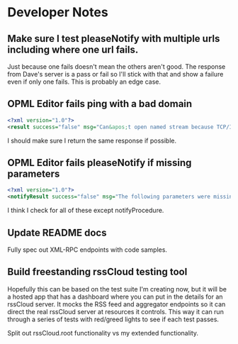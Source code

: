 # Developer Notes

## Make sure I test pleaseNotify with multiple urls including where one url fails.

Just because one fails doesn't mean the others aren't good. The response from Dave's server is a pass or fail so I'll stick with that and show a failure even if only one fails.  This is probably an edge case.

## OPML Editor fails ping with a bad domain

```xml
<?xml version="1.0"?>
<result success="false" msg="Can&apos;t open named stream because TCP/IP error code 11001 - Host not found. (DNS error)." />
```

I should make sure I return the same response if possible.

## OPML Editor fails pleaseNotify if missing parameters

```xml
<?xml version="1.0"?>
<notifyResult success="false" msg="The following parameters were missing from the request body: notifyProcedure, port, path, protocol." />
```

I think I check for all of these except notifyProcedure.

## Update README docs

Fully spec out XML-RPC endpoints with code samples.

## Build freestanding rssCloud testing tool

Hopefully this can be based on the test suite I'm creating now, but it will be a hosted app that has a dashboard where you can put in the details for an rssCloud server. It mocks the RSS feed and aggregator endpoints so it can direct the real rssCloud server at resources it controls. This way it can run through a series of tests with red/greed lights to see if each test passes.

Split out rssCloud.root functionality vs my extended functionality.
